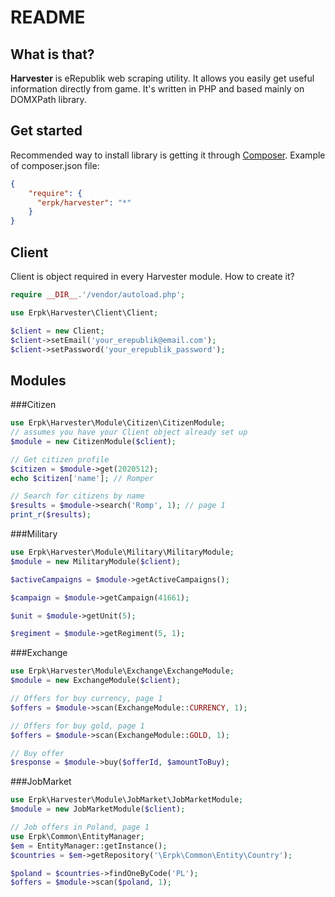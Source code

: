 README
=========

What is that?
-------------

**Harvester** is eRepublik web scraping utility. It allows you easily get useful information directly from game.
It's written in PHP and based mainly on DOMXPath library.

Get started
-----------

Recommended way to install library is getting it through [Composer](http://getcomposer.org/).
Example of composer.json file:
```json
{
    "require": {
      "erpk/harvester": "*"
    }
}
```

Client
------

Client is object required in every Harvester module. How to create it?
```php
require __DIR__.'/vendor/autoload.php';

use Erpk\Harvester\Client\Client;

$client = new Client;
$client->setEmail('your_erepublik@email.com');
$client->setPassword('your_erepublik_password');
```

Modules
-------
###Citizen
```php
use Erpk\Harvester\Module\Citizen\CitizenModule;
// assumes you have your Client object already set up
$module = new CitizenModule($client);

// Get citizen profile
$citizen = $module->get(2020512);
echo $citizen['name']; // Romper

// Search for citizens by name
$results = $module->search('Romp', 1); // page 1
print_r($results);
```
###Military
```php
use Erpk\Harvester\Module\Military\MilitaryModule;
$module = new MilitaryModule($client);

$activeCampaigns = $module->getActiveCampaigns();

$campaign = $module->getCampaign(41661);

$unit = $module->getUnit(5);

$regiment = $module->getRegiment(5, 1);
```

###Exchange
```php
use Erpk\Harvester\Module\Exchange\ExchangeModule;
$module = new ExchangeModule($client);

// Offers for buy currency, page 1
$offers = $module->scan(ExchangeModule::CURRENCY, 1);

// Offers for buy gold, page 1
$offers = $module->scan(ExchangeModule::GOLD, 1);

// Buy offer
$response = $module->buy($offerId, $amountToBuy);
```

###JobMarket
```php
use Erpk\Harvester\Module\JobMarket\JobMarketModule;
$module = new JobMarketModule($client);

// Job offers in Poland, page 1
use Erpk\Common\EntityManager;
$em = EntityManager::getInstance();
$countries = $em->getRepository('\Erpk\Common\Entity\Country');

$poland = $countries->findOneByCode('PL');
$offers = $module->scan($poland, 1);
```
